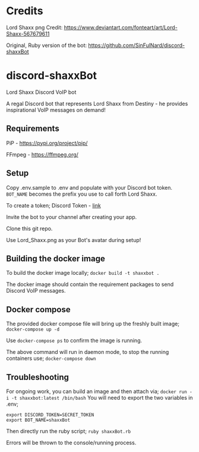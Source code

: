 # Credits

Lord Shaxx png Credit: https://www.deviantart.com/fonteart/art/Lord-Shaxx-567679611

Original, Ruby version of the bot: https://github.com/SinFulNard/discord-shaxxBot

# discord-shaxxBot
Lord Shaxx Discord VoIP bot

A regal Discord bot that represents Lord Shaxx from Destiny - he provides inspirational VoIP messages on demand!

## Requirements

PiP - https://pypi.org/project/pip/

FFmpeg - https://ffmpeg.org/



## Setup
Copy .env.sample to .env and populate with your Discord bot token. `BOT_NAME` becomes the prefix you use to call forth Lord Shaxx.

To create a token; Discord Token - [link](https://github.com/reactiflux/discord-irc/wiki/Creating-a-discord-bot-&-getting-a-token)

Invite the bot to your channel after creating your app.

Clone this git repo.

Use Lord_Shaxx.png as your Bot's avatar during setup!

## Building the docker image
To build the docker image locally;
`docker build -t shaxxbot .`

The docker image should contain the requirement packages to send Discord VoIP messages.

## Docker compose
The provided docker compose file will bring up the freshly built image;
`docker-compose up -d`

Use `docker-compose ps` to confirm the image is running.

The above command will run in daemon mode, to stop the running containers use;
`docker-compose down`

## Troubleshooting
For ongoing work, you can build an image and then attach via;
`docker run -i -t shaxxbot:latest /bin/bash`
You will need to export the two variables in .env;
```
export DISCORD_TOKEN=SECRET_TOKEN
export BOT_NAME=shaxxBot
```
Then directly run the ruby script;
`ruby shaxxBot.rb`

Errors will be thrown to the console/running process.
